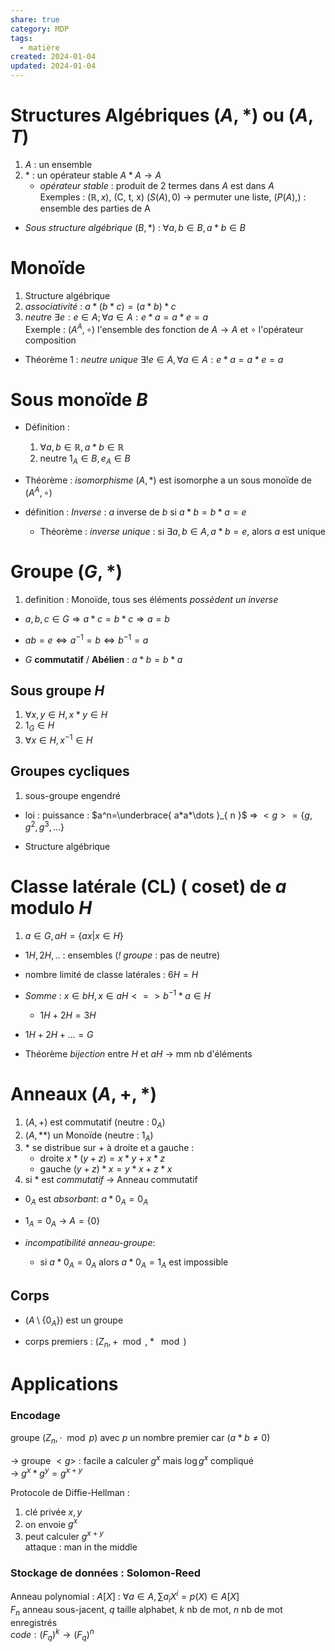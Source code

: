 ```yaml
---  
share: true  
category: MDP  
tags:  
  - matière  
created: 2024-01-04  
updated: 2024-01-04  
---  
```

  
# Structures Algébriques $(A,*)$ ou $(A,T)$  
1. $A$ : un ensemble  
2. $*$ : un opérateur stable     $A*A\to A$  
	- *opérateur stable* : produit de 2 termes dans $A$ est dans $A$  
Exemples : $(\mathbb{R}, x)$, (C, t, x) $(S(A), 0)$   → permuter une liste,  $(P(A), )$    : ensemble des parties de A  
  
- *Sous structure algébrique* $(B,*)$ : $\forall a,b \in B, a*b\in B$  
# Monoïde  
1. Structure algébrique  
2. *associativité* : $a*(b*c) = (a*b)*c$  
3. *neutre* $\exists e: e \in A; \forall a \in A : e*a=a*e=a$  
Exemple : $(A^A, \circ)$ l'ensemble des fonction de $A\to A$ et $\circ$ l'opérateur composition  
  
- Théorème 1 : *neutre unique* $\exists ! e \in A, \forall a \in A : e*a=a*e=a$  
# Sous monoïde $B$  
  
- Définition :  
	1. $\forall a,b \in \mathbb{R}, a*b \in \mathbb{R}$  
	2. neutre $1_A \in B, e_A \in B$  
  
- Théorème : *isomorphisme* $(A,*)$ est isomorphe a un sous monoïde de $(A^A, \circ)$  
  
- définition : *Inverse* : $a$ inverse de $b$ si $a*b=b*a=e$  
	- Théorème : *inverse unique* : si $\exists a, b \in A, a*b=e$, alors $a$ est unique  
# Groupe $(G,*)$  
1. definition : Monoïde, tous ses éléments *possèdent un inverse*  
  
- $a,b,c \in G \Rightarrow  a*c=b*c \Rightarrow a=b$  
  
- $ab=e \iff a^{-1}=b\iff b^{-1}=a$  
  
- $G$ **commutatif** / **Abélien** : $a*b=b*a$  
## Sous groupe $H$  
1. $\forall x,y \in H, x*y \in H$  
2. $1_G \in H$  
3. $\forall x \in H, x^{-1} \in H$  
## Groupes cycliques  
1. sous-groupe engendré  
  
- loi : puissance : $a^n=\underbrace{ a*a*\dots }_{ n }$ ⇒ $<g> =\{ g, g^2, g^3, \dots \}$  
  
- Structure algébrique  
# Classe latérale (CL) ( coset) de $a$ modulo $H$  
1. $a\in G,   aH = \{ax|x \in H\}$  
  
- $1H, 2H, ..$ : ensembles  (*! groupe* : pas de neutre)  
  
- nombre limité de classe latérales : $6H = H$  
  
  
- *Somme* : $x \in bH, x \in aH <=> b^{-1}*a  \in H$  
	- $1H + 2H = 3H$  
  
- $1H+2H+\dots=G$  
  
- Théorème *bijection* entre $H$ et $aH$ → mm nb d'éléments  
# Anneaux $(A, +, *)$  
1. $(A,+)$ est commutatif (neutre : $0_{A}$)  
2. $(A,**)$ un Monoïde (neutre : $1_{A}$)  
3. $*$ se distribue sur $+$ à droite et a gauche :  
	- droite  $x*(y+z)=x*y+x*z$  
	- gauche $(y+z)*x=y*x+z*x$  
4. si $*$ est *commutatif* → Anneau commutatif  
  
- $0_{A}$ est *absorbant*: $a*0_{A}=0_{A}$  
  
- $1_{A}=0_{A}$ → $A=\{ 0 \}$  
  
- *incompatibilité anneau-groupe*:  
	- si $a*0_{A}=0_{A}$ alors  $a*0_{A}=1_{A}$ est impossible  
## Corps  
  
- $(A\setminus \{0_{A}  \})$ est un groupe  
  
- corps premiers : $(Z_{n}, +\mod, *\mod)$  
# Applications  
### Encodage  
groupe $(Z_{n}, \cdot \mod p)$ avec $p$ un nombre premier car ($a*b\neq 0$)  
  
→ groupe $<g>$ : facile a calculer $g^x$ mais $\log g^x$ compliqué  
→ $g^x*g^y=g^{x+y}$  
  
Protocole de Diffie-Hellman :  
1. clé privée $x,y$  
2. on envoie $g^x$  
3. peut calculer $g^{x+y}$   
attaque : man in the middle  
### Stockage de données : Solomon-Reed  
Anneau polynomial : $A[X]$ : $\forall a \in A,  \sum a_{i}X^i=p(X) \in A[X]$  
$F_{n}$ anneau sous-jacent, $q$ taille alphabet, $k$ nb de mot, $n$ nb de mot enregistrés  
$code :(F_{q})^k\to(F_{q})^n$  

